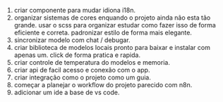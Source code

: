 1. criar componente para mudar idiona i18n. 
2. organizar sistemas de cores enquando o projeto ainda não esta tão grande. 
usar o scss para organizar estudar como fazer isso de forma eficiente e correta. padronizar estilo de forma mais elegante. 
3. sincronizar modelo com chat / debugar. 
4. criar biblioteca de modelos locais pronto para baixar e instalar com apenas um. click de forma pratica e rapida. 
5. criar controle de temperatura do modelos e memoria.
6. criar api de facil acesso e conexão com o app. 
7. criar integração como o projeto como um guia. 
8. começar a planejar o workflow do projeto parecido com n8n. 
9. adicionar um ide a base de vs code. 



